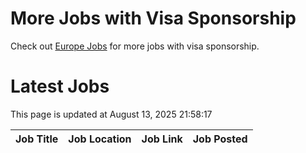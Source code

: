 # More Jobs with Visa Sponsorship

Check out [Europe Jobs](https://github.com/sureshparimi/europejobs#latest-jobs) for more jobs with visa sponsorship.

# Latest Jobs

This page is updated at August 13, 2025 21:58:17

| Job Title | Job Location | Job Link | Job Posted |
| --- | --- | --- | --- |
